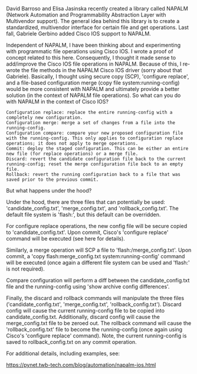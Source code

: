 David Barroso and Elisa Jasinska recently created a library called NAPALM (Network Automation and Programmability Abstraction Layer with Multivendor support). The general idea behind this library is to create a standardized, multivendor interface for certain file and get operations. Last fall, Gabriele Gerbino added Cisco IOS support to NAPALM.


Independent of NAPALM, I have been thinking about and experimenting with programmatic file operations using Cisco IOS. I wrote a proof of concept related to this here. Consequently, I thought it made sense to add/improve the Cisco IOS file operations in NAPALM. Because of this, I re-wrote the file methods in the NAPALM Cisco IOS driver (sorry about that Gabriele). Basically, I thought using secure copy (SCP), 'configure replace', and a file-based configuration merge (copy file system:running-config) would be more consistent with NAPALM and ultimately provide a better solution (in the context of NAPALM file operations).
So what can you do with NAPALM in the context of Cisco IOS?

    Configuration replace: replace the entire running-config with a completely new configuration.
    Configuration merge: merge a set of changes from a file into the running-config.
    Configuration compare: compare your new proposed configuration file with the running-config. This only applies to configuration replace operations; it does not apply to merge operations.
    Commit: deploy the staged configuration. This can be either an entire new file (for replace operations) or a merge file.
    Discard: revert the candidate configuration file back to the current running-config; reset the merge configuration file back to an empty file.
    Rollback: revert the running configuration back to a file that was saved prior to the previous commit.
     


​But what happens under the hood?


Under the hood, there are three files that can potentially be used: 'candidate_config.txt', 'merge_config.txt', and 'rollback_config.txt'. The default file system is 'flash:', but this default can be overridden.

For configure replace operations, the new config file will be secure copied to 'candidate_config.txt'. Upon commit, Cisco's 'configure replace' command will be executed (see here for details).

Similarly, a merge operation will SCP a file to 'flash:/merge_config.txt'. Upon commit, a 'copy flash:merge_config.txt system:running-config' command will be executed (once again a different file system can be used and 'flash:' is not required).

Compare configuration will perform a diff between the candidate_config.txt file and the running-config using 'show archive config differences'.

Finally, the discard and rollback commands will manipulate the three files ('candidate_config.txt', 'merge_config.txt', 'rollback_config.txt'). Discard config will cause the current running-config file to be copied into candidate_config.txt. Additionally, discard config will cause the merge_config.txt file to be zeroed out. The rollback command will cause the 'rollback_config.txt' file to become the running-config (once again using Cisco's 'configure replace' command). Note, the current running-config is saved to rollback_config.txt on any commit operation.


For additional details, including examples, see:

https://pynet.twb-tech.com/blog/automation/napalm-ios.html

